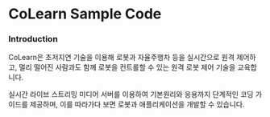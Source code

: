 # CoLearn Sample Code

### Introduction

CoLearn은 초저지연 기술을 이용해 로봇과 자율주행차 등을 실시간으로 원격 제어하고,
멀리 떨어진 사람과도 함께 로봇을 컨트롤할 수 있는 원격 로봇 제어 기술을 교육합니다.

실시간 라이브 스트리밍 미디어 서버를 이용하여 기본원리와 응용까지 단계적인 코딩 가이드를 제공하며, 이를 따라가다 보면 로봇과 애플리케이션을 개발할 수 있습니다.
